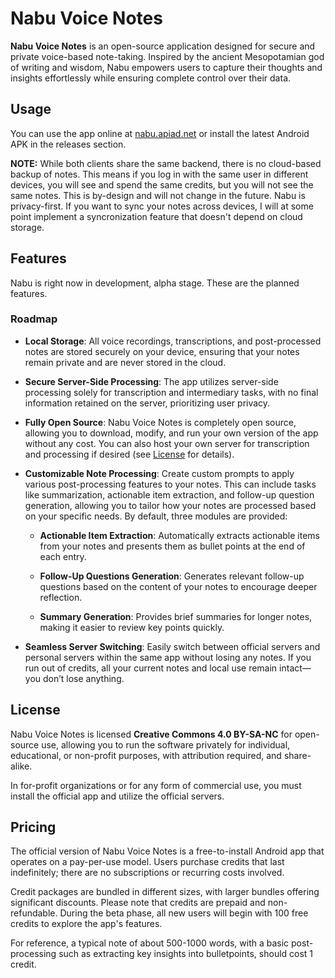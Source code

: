 # Nabu Voice Notes

**Nabu Voice Notes** is an open-source application designed for secure and private voice-based note-taking. Inspired by the ancient Mesopotamian god of writing and wisdom, Nabu empowers users to capture their thoughts and insights effortlessly while ensuring complete control over their data.

## Usage

You can use the app online at [nabu.apiad.net](https://nabu.apiad.net) or install the latest Android APK in the releases section.

**NOTE:** While both clients share the same backend, there is no cloud-based backup of notes. This means if you log in with the same user in different devices, you will see and spend the same credits, but you will not see the same notes. This is by-design and will not change in the future. Nabu is privacy-first. If you want to sync your notes across devices, I will at some point implement a syncronization feature that doesn't depend on cloud storage.

## Features

Nabu is right now in development, alpha stage. These are the planned features.

### Roadmap

- **Local Storage**: All voice recordings, transcriptions, and post-processed notes are stored securely on your device, ensuring that your notes remain private and are never stored in the cloud.

- **Secure Server-Side Processing**: The app utilizes server-side processing solely for transcription and intermediary tasks, with no final information retained on the server, prioritizing user privacy.

- **Fully Open Source**: Nabu Voice Notes is completely open source, allowing you to download, modify, and run your own version of the app without any cost. You can also host your own server for transcription and processing if desired (see [License](#license) for details).

- **Customizable Note Processing**: Create custom prompts to apply various post-processing features to your notes. This can include tasks like summarization, actionable item extraction, and follow-up question generation, allowing you to tailor how your notes are processed based on your specific needs. By default, three modules are provided:

  - **Actionable Item Extraction**: Automatically extracts actionable items from your notes and presents them as bullet points at the end of each entry.

  - **Follow-Up Questions Generation**: Generates relevant follow-up questions based on the content of your notes to encourage deeper reflection.

  - **Summary Generation**: Provides brief summaries for longer notes, making it easier to review key points quickly.

- **Seamless Server Switching**: Easily switch between official servers and personal servers within the same app without losing any notes. If you run out of credits, all your current notes and local use remain intact—you don’t lose anything.

## License

Nabu Voice Notes is licensed **Creative Commons 4.0 BY-SA-NC** for open-source use, allowing you to run the software privately for individual, educational, or non-profit purposes, with attribution required, and share-alike.

In for-profit organizations or for any form of commercial use, you must install the official app and utilize the official servers.

## Pricing

The official version of Nabu Voice Notes is a free-to-install Android app that operates on a pay-per-use model. Users purchase credits that last indefinitely; there are no subscriptions or recurring costs involved.

Credit packages are bundled in different sizes, with larger bundles offering significant discounts. Please note that credits are prepaid and non-refundable. During the beta phase, all new users will begin with 100 free credits to explore the app's features.

For reference, a typical note of about 500-1000 words, with a basic post-processing such as extracting key insights into bulletpoints, should cost 1 credit.
